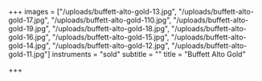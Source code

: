 +++
images = ["/uploads/buffett-alto-gold-13.jpg", "/uploads/buffett-alto-gold-17.jpg", "/uploads/buffett-alto-gold-110.jpg", "/uploads/buffett-alto-gold-19.jpg", "/uploads/buffett-alto-gold-18.jpg", "/uploads/buffett-alto-gold-16.jpg", "/uploads/buffett-alto-gold-15.jpg", "/uploads/buffett-alto-gold-14.jpg", "/uploads/buffett-alto-gold-12.jpg", "/uploads/buffett-alto-gold-11.jpg"]
instruments = "sold"
subtitle = ""
title = "Buffett Alto Gold"

+++
